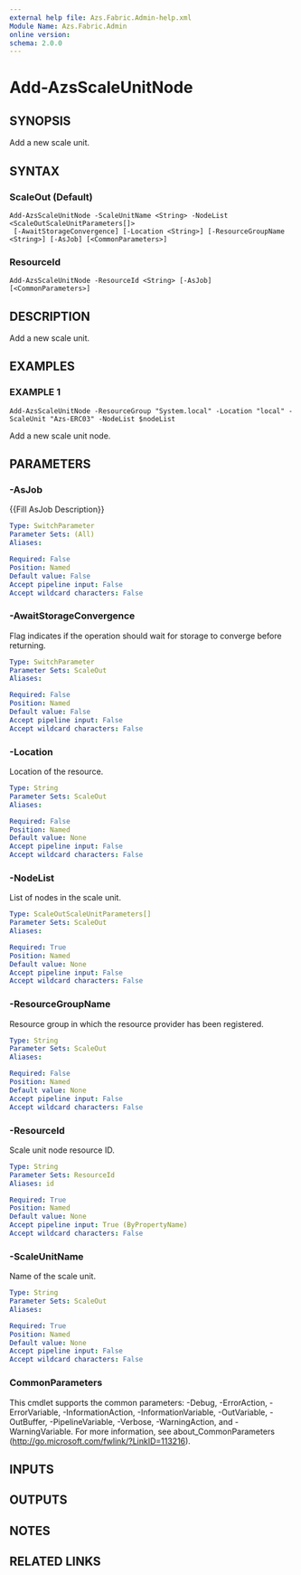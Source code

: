 ```yaml
---
external help file: Azs.Fabric.Admin-help.xml
Module Name: Azs.Fabric.Admin
online version:
schema: 2.0.0
---
```


# Add-AzsScaleUnitNode

## SYNOPSIS
Add a new scale unit.

## SYNTAX

### ScaleOut (Default)
```
Add-AzsScaleUnitNode -ScaleUnitName <String> -NodeList <ScaleOutScaleUnitParameters[]>
 [-AwaitStorageConvergence] [-Location <String>] [-ResourceGroupName <String>] [-AsJob] [<CommonParameters>]
```

### ResourceId
```
Add-AzsScaleUnitNode -ResourceId <String> [-AsJob] [<CommonParameters>]
```

## DESCRIPTION
Add a new scale unit.

## EXAMPLES

### EXAMPLE 1
```
Add-AzsScaleUnitNode -ResourceGroup "System.local" -Location "local" - ScaleUnit "Azs-ERC03" -NodeList $nodeList
```

Add a new scale unit node.

## PARAMETERS

### -AsJob
{{Fill AsJob Description}}

```yaml
Type: SwitchParameter
Parameter Sets: (All)
Aliases:

Required: False
Position: Named
Default value: False
Accept pipeline input: False
Accept wildcard characters: False
```

### -AwaitStorageConvergence
Flag indicates if the operation should wait for storage to converge before returning.

```yaml
Type: SwitchParameter
Parameter Sets: ScaleOut
Aliases:

Required: False
Position: Named
Default value: False
Accept pipeline input: False
Accept wildcard characters: False
```

### -Location
Location of the resource.

```yaml
Type: String
Parameter Sets: ScaleOut
Aliases:

Required: False
Position: Named
Default value: None
Accept pipeline input: False
Accept wildcard characters: False
```

### -NodeList
List of nodes in the scale unit.

```yaml
Type: ScaleOutScaleUnitParameters[]
Parameter Sets: ScaleOut
Aliases:

Required: True
Position: Named
Default value: None
Accept pipeline input: False
Accept wildcard characters: False
```

### -ResourceGroupName
Resource group in which the resource provider has been registered.

```yaml
Type: String
Parameter Sets: ScaleOut
Aliases:

Required: False
Position: Named
Default value: None
Accept pipeline input: False
Accept wildcard characters: False
```

### -ResourceId
Scale unit node resource ID.

```yaml
Type: String
Parameter Sets: ResourceId
Aliases: id

Required: True
Position: Named
Default value: None
Accept pipeline input: True (ByPropertyName)
Accept wildcard characters: False
```

### -ScaleUnitName
Name of the scale unit.

```yaml
Type: String
Parameter Sets: ScaleOut
Aliases:

Required: True
Position: Named
Default value: None
Accept pipeline input: False
Accept wildcard characters: False
```

### CommonParameters
This cmdlet supports the common parameters: -Debug, -ErrorAction, -ErrorVariable, -InformationAction, -InformationVariable, -OutVariable, -OutBuffer, -PipelineVariable, -Verbose, -WarningAction, and -WarningVariable. For more information, see about_CommonParameters (http://go.microsoft.com/fwlink/?LinkID=113216).

## INPUTS

## OUTPUTS

## NOTES

## RELATED LINKS
